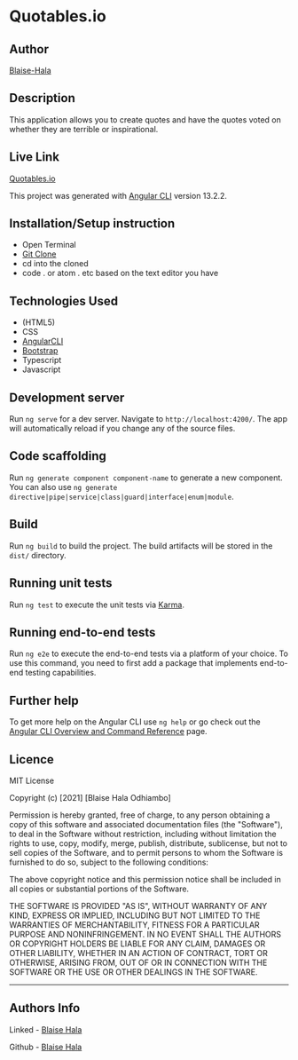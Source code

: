 # Quotables.io


## Author
[Blaise-Hala](https://github.com/Blaisehala)






## Description

This application allows you to create quotes and have the quotes voted on whether they are terrible or inspirational.


## Live Link
[Quotables.io](https://blaisehala.github.io/NG/)




This project was generated with [Angular CLI](https://github.com/angular/angular-cli) version 13.2.2.



## Installation/Setup instruction
* Open Terminal
* [Git Clone](https://github.com/Blaisehala/NG.git)  
* cd into the cloned 
* code . or atom .  etc     based on the text editor you have



## Technologies Used
* (HTML5)
* CSS
* [AngularCLI](https://angular.io/guide/architecture)
* [Bootstrap](https://getbootstrap.com/docs/5.1/getting-started/introduction/)
* Typescript
* Javascript



## Development server

Run `ng serve` for a dev server. Navigate to `http://localhost:4200/`. The app will automatically reload if you change any of the source files.




## Code scaffolding

Run `ng generate component component-name` to generate a new component. You can also use `ng generate directive|pipe|service|class|guard|interface|enum|module`.



## Build

Run `ng build` to build the project. The build artifacts will be stored in the `dist/` directory.



## Running unit tests

Run `ng test` to execute the unit tests via [Karma](https://karma-runner.github.io).



## Running end-to-end tests

Run `ng e2e` to execute the end-to-end tests via a platform of your choice. To use this command, you need to first add a package that implements end-to-end testing capabilities.



## Further help

To get more help on the Angular CLI use `ng help` or go check out the [Angular CLI Overview and Command Reference](https://angular.io/cli) page.



## Licence 
MIT License

Copyright (c) [2021] [Blaise Hala Odhiambo]

Permission is hereby granted, free of charge, to any person obtaining a copy of this software and associated documentation files (the "Software"), to deal in the Software without restriction, including without limitation the rights to use, copy, modify, merge, publish, distribute, sublicense, but not to sell copies of the Software, and to permit persons to whom the Software is furnished to do so, subject to the following conditions:

The above copyright notice and this permission notice shall be included in all copies or substantial portions of the Software.

THE SOFTWARE IS PROVIDED "AS IS", WITHOUT WARRANTY OF ANY KIND, EXPRESS OR IMPLIED, INCLUDING BUT NOT LIMITED TO THE WARRANTIES OF MERCHANTABILITY, FITNESS FOR A PARTICULAR PURPOSE AND NONINFRINGEMENT. IN NO EVENT SHALL THE AUTHORS OR COPYRIGHT HOLDERS BE LIABLE FOR ANY CLAIM, DAMAGES OR OTHER LIABILITY, WHETHER IN AN ACTION OF CONTRACT, TORT OR OTHERWISE, ARISING FROM, OUT OF OR IN CONNECTION WITH THE SOFTWARE OR THE USE OR OTHER DEALINGS IN THE SOFTWARE.

<hr>

## Authors Info 

Linked - [Blaise Hala](https://www.linkedin.com/in/blaise-hala-682aa511a/)

Github - [Blaise Hala](https://github.com/Blaisehala)
